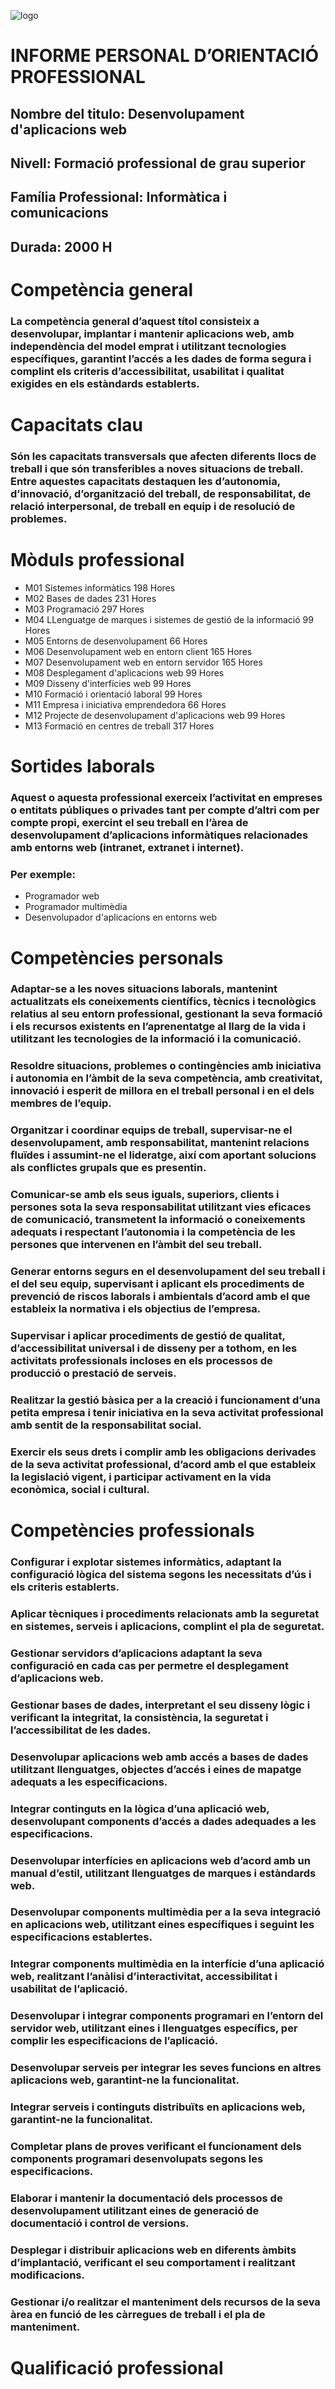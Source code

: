 
![logo](https://github.com/Christian270304/IPOP-1DAW/blob/main/logo-institut-sapalomera.png)

# INFORME PERSONAL D’ORIENTACIÓ PROFESSIONAL

## Nombre del titulo: Desenvolupament d'aplicacions web
## Nivell: Formació professional de grau superior
## Família Professional: Informàtica i comunicacions
## Durada: 2000 H

# Competència general
### La competència general d’aquest títol consisteix a desenvolupar, implantar i mantenir aplicacions web, amb independència del model emprat i utilitzant tecnologies específiques, garantint l’accés a les dades de forma segura i complint els criteris d’accessibilitat, usabilitat i qualitat exigides en els estàndards establerts.

# Capacitats clau
### Són les capacitats transversals que afecten diferents llocs de treball i que són transferibles a noves situacions de treball. Entre aquestes capacitats destaquen les d’autonomia, d’innovació, d’organització del treball, de responsabilitat, de relació interpersonal, de treball en equip i de resolució de problemes.

# Mòduls professional
* M01 Sistemes informàtics 198 Hores
* M02 Bases de dades 231 Hores
* M03 Programació 297 Hores
* M04 LLenguatge de marques i sistemes de gestió de la informació 99 Hores
* M05 Entorns de desenvolupament 66 Hores
* M06 Desenvolupament web en entorn client 165 Hores
* M07 Desenvolupament web en entorn servidor 165 Hores
* M08 Desplegament d'aplicacions web 99 Hores
* M09 Disseny d'interfícies web 99 Hores
* M10 Formació i orientació laboral 99 Hores
* M11 Empresa i iniciativa emprendedora 66 Hores
* M12 Projecte de desenvolupament d'aplicacions web 99 Hores
* M13 Formació en centres de treball 317 Hores


# Sortides laborals
### Aquest o aquesta professional exerceix l’activitat en empreses o entitats públiques o privades tant per compte d’altri com per compte propi, exercint el seu treball en l’àrea de desenvolupament d’aplicacions informàtiques relacionades amb entorns web (intranet, extranet i internet).
### Per exemple:
* Programador web
* Programador multimèdia
* Desenvolupador d'aplicacions en entorns web


# Competències personals
### Adaptar-se a les noves situacions laborals, mantenint actualitzats els coneixements científics, tècnics i tecnològics relatius al seu entorn professional, gestionant la seva formació i els recursos existents en l’aprenentatge al llarg de la vida i utilitzant les tecnologies de la informació i la comunicació.

### Resoldre situacions, problemes o contingències amb iniciativa i autonomia en l’àmbit de la seva competència, amb creativitat, innovació i esperit de millora en el treball personal i en el dels membres de l’equip.

### Organitzar i coordinar equips de treball, supervisar-ne el desenvolupament, amb responsabilitat, mantenint relacions fluïdes i assumint-ne el lideratge, així com aportant solucions als conflictes grupals que es presentin.

### Comunicar-se amb els seus iguals, superiors, clients i persones sota la seva responsabilitat utilitzant vies eficaces de comunicació, transmetent la informació o coneixements adequats i respectant l’autonomia i la competència de les persones que intervenen en l’àmbit del seu treball.

### Generar entorns segurs en el desenvolupament del seu treball i el del seu equip, supervisant i aplicant els procediments de prevenció de riscos laborals i ambientals d’acord amb el que estableix la normativa i els objectius de l’empresa.

### Supervisar i aplicar procediments de gestió de qualitat, d’accessibilitat universal i de disseny per a tothom, en les activitats professionals incloses en els processos de producció o prestació de serveis.

### Realitzar la gestió bàsica per a la creació i funcionament d’una petita empresa i tenir iniciativa en la seva activitat professional amb sentit de la responsabilitat social.

### Exercir els seus drets i complir amb les obligacions derivades de la seva activitat professional, d’acord amb el que estableix la legislació vigent, i participar activament en la vida econòmica, social i cultural.

# Competències professionals
### Configurar i explotar sistemes informàtics, adaptant la configuració lògica del sistema segons les necessitats d’ús i els criteris establerts.

### Aplicar tècniques i procediments relacionats amb la seguretat en sistemes, serveis i aplicacions, complint el pla de seguretat.

### Gestionar servidors d’aplicacions adaptant la seva configuració en cada cas per permetre el desplegament d’aplicacions web.

### Gestionar bases de dades, interpretant el seu disseny lògic i verificant la integritat, la consistència, la seguretat i l’accessibilitat de les dades.

### Desenvolupar aplicacions web amb accés a bases de dades utilitzant llenguatges, objectes d’accés i eines de mapatge adequats a les especificacions.

### Integrar continguts en la lògica d’una aplicació web, desenvolupant components d’accés a dades adequades a les especificacions.

### Desenvolupar interfícies en aplicacions web d’acord amb un manual d’estil, utilitzant llenguatges de marques i estàndards web.

### Desenvolupar components multimèdia per a la seva integració en aplicacions web, utilitzant eines específiques i seguint les especificacions establertes.

### Integrar components multimèdia en la interfície d’una aplicació web, realitzant l’anàlisi d’interactivitat, accessibilitat i usabilitat de l’aplicació.

### Desenvolupar i integrar components programari en l’entorn del servidor web, utilitzant eines i llenguatges específics, per complir les especificacions de l’aplicació.

### Desenvolupar serveis per integrar les seves funcions en altres aplicacions web, garantint-ne la funcionalitat.

### Integrar serveis i continguts distribuïts en aplicacions web, garantint-ne la funcionalitat.

### Completar plans de proves verificant el funcionament dels components programari desenvolupats segons les especificacions.

### Elaborar i mantenir la documentació dels processos de desenvolupament utilitzant eines de generació de documentació i control de versions.

### Desplegar i distribuir aplicacions web en diferents àmbits d’implantació, verificant el seu comportament i realitzant modificacions.

### Gestionar i/o realitzar el manteniment dels recursos de la seva àrea en funció de les càrregues de treball i el pla de manteniment.


# Qualificació professional
